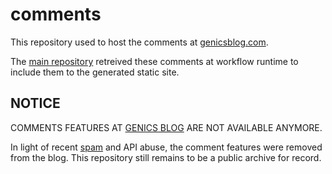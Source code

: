# comments

This repository used to host the comments at [genicsblog.com](https://genicsblog.com).

The [main repository](https://github.com/genicsblog/genicsblog.com) retreived these comments at workflow runtime to include them to the generated static site.

## NOTICE

COMMENTS FEATURES AT [GENICS BLOG](https://genicsblog.com) ARE NOT AVAILABLE ANYMORE.

In light of recent [spam](https://github.com/genicsblog/comments/pulls?q=is%3Aclosed) and API abuse, the comment features were removed from the blog. This repository still remains to be a public archive for record.
